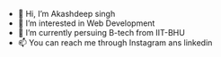 - 👋 Hi, I’m Akashdeep singh
- 👀 I’m interested in Web Development
- 🌱 I’m currently persuing B-tech from IIT-BHU
- 📫 You can reach me through Instagram ans linkedin


<!---
akashdeepsingh283/akashdeepsingh283 is a ✨ special ✨ repository because its `README.md` (this file) appears on your GitHub profile.
You can click the Preview link to take a look at your changes.
--->
